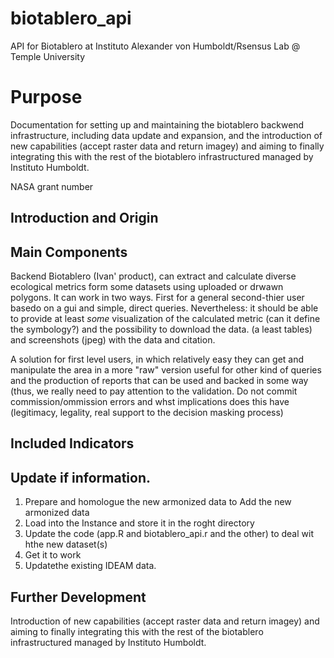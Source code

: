 # biotablero_api
API for Biotablero at Instituto Alexander von Humboldt/Rsensus Lab @ Temple University 
# Purpose
Documentation for setting up and maintaining the biotablero backwend infrastructure, including data update and expansion, and the introduction of new capabilities (accept raster data and return imagey) and aiming to finally integrating this with the rest of the biotablero infrastructured managed by Instituto Humboldt.

NASA grant number
## Introduction and Origin
## Main Components

Backend Biotablero (Ivan' product), can extract and calculate diverse ecological metrics form some datasets using uploaded or drwawn polygons. 
It can work in two ways. First for a general second-thier user basedo on a gui and simple, direct queries.
Nevertheless: it should be able to provide at least *some* visualization of the calculated metric (can it define the symbology?) and the possibility to download the data. (a least tables) and screenshots (jpeg) with the data and citation.

A solution for first level users, in which relatively easy they can get and manipulate the area in a more "raw" version useful for other kind of queries and the production of reports that can be used and backed in some way (thus, we really need to pay attention to the validation. Do not commit commission/ommission errors and whst implications does this have (legitimacy, legality, real support to the decision masking process)

## Included  Indicators
## Update if information.
 1. Prepare and homologue the new armonized data to Add the new armonized data
 2. Load into the Instance and store it in the roght directory
 3. Update the code (app.R and biotablero_api.r and the other) to deal wit hthe new dataset(s)
 4. Get it to work
 5. Updatethe existing IDEAM data.

## Further Development 

Introduction of new capabilities (accept raster data and return imagey) and aiming to finally integrating this with the rest of the biotablero infrastructured managed by Instituto Humboldt.
## 
